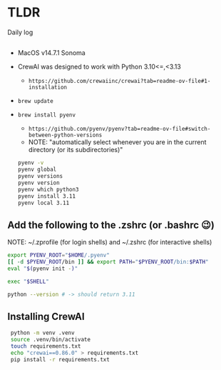 # TLDR

Daily log

##

- MacOS v14.7.1 Sonoma
- CrewAI was designed to work with Python 3.10<=,<3.13
  - `https://github.com/crewaiinc/crewai?tab=readme-ov-file#1-installation`
- `brew update`
- `brew install pyenv`
  - `https://github.com/pyenv/pyenv?tab=readme-ov-file#switch-between-python-versions`
  - NOTE: "automatically select whenever you are in the current directory (or its subdirectories)"
  
  ```sh
  pyenv -v
  pyenv global
  pyenv versions
  pyenv version
  pyenv which python3
  pyenv install 3.11
  pyenv local 3.11
  ```

## Add the following to the .zshrc (or .bashrc 😉)

NOTE: ~/.zprofile (for login shells) and ~/.zshrc (for interactive shells)

```sh -  in the .zshrc
export PYENV_ROOT="$HOME/.pyenv"
[[ -d $PYENV_ROOT/bin ]] && export PATH="$PYENV_ROOT/bin:$PATH"
eval "$(pyenv init -)"
```

```sh
exec "$SHELL"
```

```sh
python --version # -> should return 3.11
```

## Installing CrewAI

```sh
 python -m venv .venv
 source .venv/bin/activate
 touch requirements.txt
 echo "crewai==0.86.0" > requirements.txt
 pip install -r requirements.txt
```
